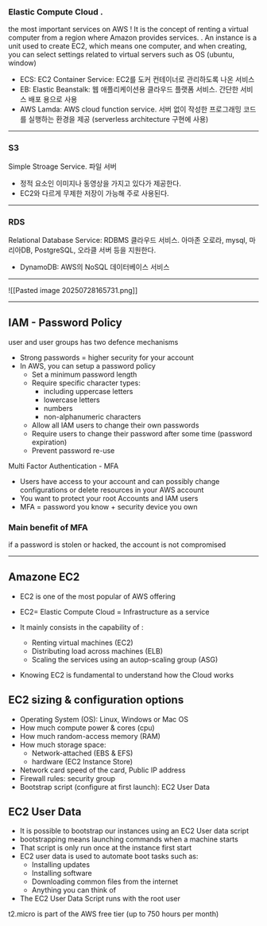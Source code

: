 
### Elastic Compute Cloud . 

the most important services on AWS ! 
It is the concept of renting a virtual computer from a region where Amazon provides services. . An instance is a unit used to create EC2, which means one computer, and when creating, you can select settings related to virtual servers such as OS (ubuntu, window)


- ECS: EC2 Container Service: EC2를 도커 컨테이너로 관리하도록 나온 서비스
- EB: Elastic Beanstalk: 웹 애플리케이션용 클라우드 플랫폼 서비스. 간단한 서비스 배포 용으로 사용
- AWS Lamda: AWS cloud function service. 서버 없이 작성한 프로그래밍 코드를 실행하는 환경을 제공 (serverless architecture 구현에 사용)


-------

### S3

Simple Stroage Service. 파일 서버

- 정적 요소인 이미지나 동영상을 가지고 있다가 제공한다.
- EC2와 다르게 무제한 저장이 가능해 주로 사용된다.


---

###  RDS

Relational Database Service: RDBMS 클라우드 서비스. 아마존 오로라, mysql, 마리아DB, PostgreSQL, 오라클 서버 등을 지원한다.

- DynamoDB: AWS의 NoSQL 데이터베이스 서비스

---


![[Pasted image 20250728165731.png]]


---

## IAM - Password Policy 


user and user groups has two defence mechanisms

- Strong passwords = higher security for your account 
- In AWS, you can setup a password policy 
	- Set a minimum password length
	- Require specific character types: 
		- including uppercase letters 
		- lowercase letters
		- numbers 
		- non-alphanumeric characters 
	-  Allow all IAM users to change their own passwords 
	-  Require users to change their password after some time (password expiration)
	- Prevent password re-use


Multi Factor Authentication - MFA 

- Users have access to your account and can possibly change
configurations or delete resources in your AWS account 
- You want to protect your root Accounts and IAM users
- MFA = password you know + security device you own 

### Main benefit of MFA
 if a password is stolen or hacked, the account is not compromised 


---


## Amazone EC2 

- EC2 is one of the most popular of AWS offering 
- EC2= Elastic Compute Cloud = Infrastructure as a service 
- It mainly consists in the capability of : 
	- Renting virtual machines (EC2)
	- Distributing load across machines (ELB)
	- Scaling the services using an autop-scaling group (ASG)

- Knowing EC2 is fundamental to understand how the Cloud works 


## EC2 sizing & configuration options 

- Operating System (OS): Linux, Windows or Mac OS
- How much compute power & cores (cpu)
- How much random-access memory (RAM)
- How much storage space:
	- Network-attached (EBS & EFS)
	- hardware (EC2 Instance Store)
- Network card speed of the card, Public IP address 
- Firewall rules: security group 
- Bootstrap script (configure at first launch): EC2 User Data 


## EC2 User Data 

- It is possible to bootstrap our instances using an EC2 User data script 
- bootstrapping means launching commands when a machine starts 
- That script is only run once at the instance first start 
- EC2 user data is used to automate boot tasks such as:
	- Installing updates 
	- Installing software 
	- Downloading common files from the internet 
	- Anything you can think of 
- The EC2 User Data Script runs with the root user 

t2.micro is part of the AWS free tier (up to 750 hours per month)

